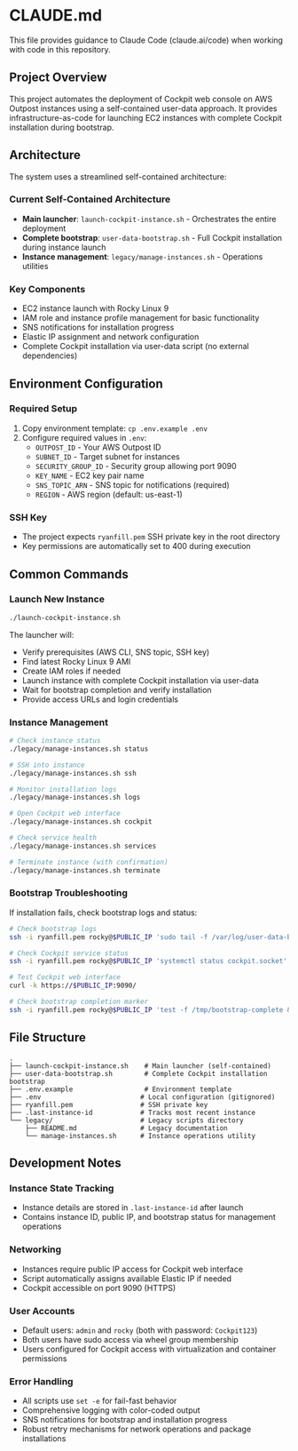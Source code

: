 # CLAUDE.md

This file provides guidance to Claude Code (claude.ai/code) when working with code in this repository.

## Project Overview

This project automates the deployment of Cockpit web console on AWS Outpost instances using a self-contained user-data approach. It provides infrastructure-as-code for launching EC2 instances with complete Cockpit installation during bootstrap.

## Architecture

The system uses a streamlined self-contained architecture:

### Current Self-Contained Architecture
- **Main launcher**: `launch-cockpit-instance.sh` - Orchestrates the entire deployment
- **Complete bootstrap**: `user-data-bootstrap.sh` - Full Cockpit installation during instance launch
- **Instance management**: `legacy/manage-instances.sh` - Operations utilities

### Key Components
- EC2 instance launch with Rocky Linux 9
- IAM role and instance profile management for basic functionality
- SNS notifications for installation progress
- Elastic IP assignment and network configuration
- Complete Cockpit installation via user-data script (no external dependencies)

## Environment Configuration

### Required Setup
1. Copy environment template: `cp .env.example .env`
2. Configure required values in `.env`:
   - `OUTPOST_ID` - Your AWS Outpost ID
   - `SUBNET_ID` - Target subnet for instances
   - `SECURITY_GROUP_ID` - Security group allowing port 9090
   - `KEY_NAME` - EC2 key pair name
   - `SNS_TOPIC_ARN` - SNS topic for notifications (required)
   - `REGION` - AWS region (default: us-east-1)

### SSH Key
- The project expects `ryanfill.pem` SSH private key in the root directory
- Key permissions are automatically set to 400 during execution

## Common Commands

### Launch New Instance
```bash
./launch-cockpit-instance.sh
```
The launcher will:
- Verify prerequisites (AWS CLI, SNS topic, SSH key)
- Find latest Rocky Linux 9 AMI
- Create IAM roles if needed
- Launch instance with complete Cockpit installation via user-data
- Wait for bootstrap completion and verify installation
- Provide access URLs and login credentials

### Instance Management
```bash
# Check instance status
./legacy/manage-instances.sh status

# SSH into instance
./legacy/manage-instances.sh ssh

# Monitor installation logs
./legacy/manage-instances.sh logs

# Open Cockpit web interface
./legacy/manage-instances.sh cockpit

# Check service health
./legacy/manage-instances.sh services

# Terminate instance (with confirmation)
./legacy/manage-instances.sh terminate
```

### Bootstrap Troubleshooting
If installation fails, check bootstrap logs and status:
```bash
# Check bootstrap logs
ssh -i ryanfill.pem rocky@$PUBLIC_IP 'sudo tail -f /var/log/user-data-bootstrap.log'

# Check Cockpit service status
ssh -i ryanfill.pem rocky@$PUBLIC_IP 'systemctl status cockpit.socket'

# Test Cockpit web interface
curl -k https://$PUBLIC_IP:9090/

# Check bootstrap completion marker
ssh -i ryanfill.pem rocky@$PUBLIC_IP 'test -f /tmp/bootstrap-complete && echo "Bootstrap completed" || echo "Bootstrap in progress"'
```

## File Structure

```
.
├── launch-cockpit-instance.sh    # Main launcher (self-contained)
├── user-data-bootstrap.sh        # Complete Cockpit installation bootstrap
├── .env.example                  # Environment template
├── .env                         # Local configuration (gitignored)
├── ryanfill.pem                 # SSH private key
├── .last-instance-id            # Tracks most recent instance
└── legacy/                      # Legacy scripts directory
    ├── README.md                # Legacy documentation
    └── manage-instances.sh      # Instance operations utility
```

## Development Notes

### Instance State Tracking
- Instance details are stored in `.last-instance-id` after launch
- Contains instance ID, public IP, and bootstrap status for management operations

### Networking
- Instances require public IP access for Cockpit web interface
- Script automatically assigns available Elastic IP if needed
- Cockpit accessible on port 9090 (HTTPS)

### User Accounts
- Default users: `admin` and `rocky` (both with password: `Cockpit123`)
- Both users have sudo access via wheel group membership
- Users configured for Cockpit access with virtualization and container permissions

### Error Handling
- All scripts use `set -e` for fail-fast behavior
- Comprehensive logging with color-coded output
- SNS notifications for bootstrap and installation progress
- Robust retry mechanisms for network operations and package installations